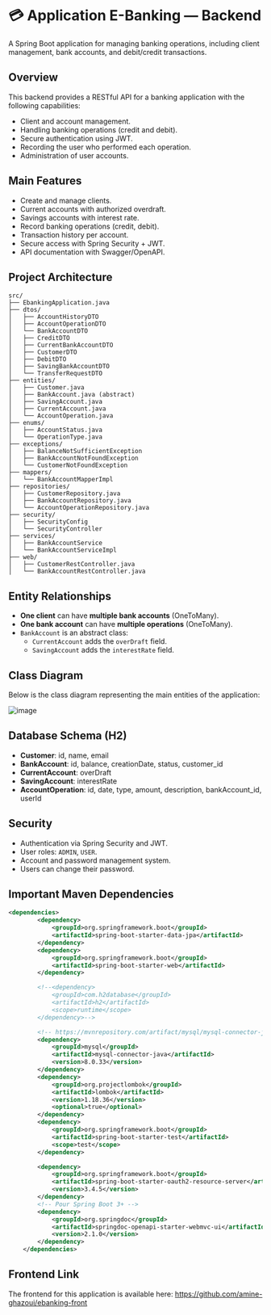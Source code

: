 # 💳 Application E-Banking — Backend

A Spring Boot application for managing banking operations, including client management, bank accounts, and debit/credit transactions.

## Overview

This backend provides a RESTful API for a banking application with the following capabilities:
- Client and account management.
- Handling banking operations (credit and debit).
- Secure authentication using JWT.
- Recording the user who performed each operation.
- Administration of user accounts.

## Main Features

- Create and manage clients.
- Current accounts with authorized overdraft.
- Savings accounts with interest rate.
- Record banking operations (credit, debit).
- Transaction history per account.
- Secure access with Spring Security + JWT.
- API documentation with Swagger/OpenAPI.

## Project Architecture

```text
src/
├── EbankingApplication.java
├── dtos/
│   ├── AccountHistoryDTO
│   ├── AccountOperationDTO
│   └── BankAccountDTO
│   ├── CreditDTO
│   ├── CurrentBankAccountDTO
│   ├── CustomerDTO
│   ├── DebitDTO
│   ├── SavingBankAccountDTO
│   └── TransferRequestDTO
├── entities/
│   ├── Customer.java
│   ├── BankAccount.java (abstract)
│   ├── SavingAccount.java
│   ├── CurrentAccount.java
│   └── AccountOperation.java
├── enums/
│   ├── AccountStatus.java
│   └── OperationType.java
├── exceptions/
│   ├── BalanceNotSufficientException
│   ├── BankAccountNotFoundException
│   └── CustomerNotFoundException
├── mappers/
│   └── BankAccountMapperImpl
├── repositories/
│   ├── CustomerRepository.java
│   ├── BankAccountRepository.java
│   └── AccountOperationRepository.java
├── security/
│   ├── SecurityConfig
│   └── SecurityController
├── services/
│   ├── BankAccountService
│   └── BankAccountServiceImpl
├── web/
│   ├── CustomerRestController.java
│   └── BankAccountRestController.java

```

## Entity Relationships

- **One client** can have **multiple bank accounts** (OneToMany).
- **One bank account** can have **multiple operations** (OneToMany).
- `BankAccount` is an abstract class:
  - `CurrentAccount` adds the `overDraft` field.
  - `SavingAccount` adds the `interestRate` field.
  

## Class Diagram

Below is the class diagram representing the main entities of the application:

![image](https://github.com/user-attachments/assets/f687256a-dd7a-48fb-8979-de9cbca5aa12)


## Database Schema (H2)

- **Customer**: id, name, email  
- **BankAccount**: id, balance, creationDate, status, customer_id  
- **CurrentAccount**: overDraft  
- **SavingAccount**: interestRate  
- **AccountOperation**: id, date, type, amount, description, bankAccount_id, userId

## Security

- Authentication via Spring Security and JWT.
- User roles: `ADMIN`, `USER`.
- Account and password management system.
- Users can change their password.

## Important Maven Dependencies

```xml
<dependencies>
        <dependency>
            <groupId>org.springframework.boot</groupId>
            <artifactId>spring-boot-starter-data-jpa</artifactId>
        </dependency>
        <dependency>
            <groupId>org.springframework.boot</groupId>
            <artifactId>spring-boot-starter-web</artifactId>
        </dependency>

        <!--<dependency>
            <groupId>com.h2database</groupId>
            <artifactId>h2</artifactId>
            <scope>runtime</scope>
        </dependency>-->

        <!-- https://mvnrepository.com/artifact/mysql/mysql-connector-java -->
        <dependency>
            <groupId>mysql</groupId>
            <artifactId>mysql-connector-java</artifactId>
            <version>8.0.33</version>
        </dependency>
        <dependency>
            <groupId>org.projectlombok</groupId>
            <artifactId>lombok</artifactId>
            <version>1.18.36</version>
            <optional>true</optional>
        </dependency>
        <dependency>
            <groupId>org.springframework.boot</groupId>
            <artifactId>spring-boot-starter-test</artifactId>
            <scope>test</scope>
        </dependency>

        <dependency>
            <groupId>org.springframework.boot</groupId>
            <artifactId>spring-boot-starter-oauth2-resource-server</artifactId>
            <version>3.4.5</version>
        </dependency>
        <!-- Pour Spring Boot 3+ -->
        <dependency>
            <groupId>org.springdoc</groupId>
            <artifactId>springdoc-openapi-starter-webmvc-ui</artifactId>
            <version>2.1.0</version>
        </dependency>
    </dependencies>
```

## Frontend Link

The frontend for this application is available here:  https://github.com/amine-ghazoui/ebanking-front
